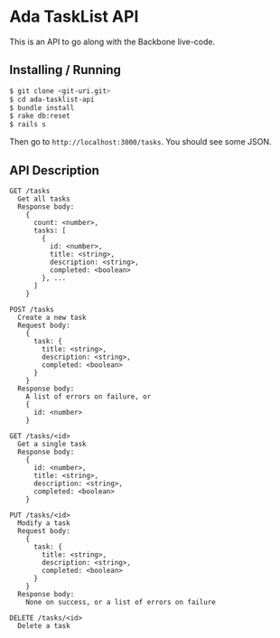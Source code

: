 # Ada TaskList API

This is an API to go along with the Backbone live-code.

## Installing / Running

```bash
$ git clone <git-uri.git>
$ cd ada-tasklist-api
$ bundle install
$ rake db:reset
$ rails s
```

Then go to `http://localhost:3000/tasks`. You should see some JSON.

## API Description

```
GET /tasks
  Get all tasks
  Response body:
    {
      count: <number>,
      tasks: [
        {
          id: <number>,
          title: <string>,
          description: <string>,
          completed: <boolean>
        }, ...
      ]
    }

POST /tasks
  Create a new task
  Request body:
    {
      task: {
        title: <string>,
        description: <string>,
        completed: <boolean>
      }
    }
  Response body:
    A list of errors on failure, or
    {
      id: <number>
    }

GET /tasks/<id>
  Get a single task
  Response body:
    {
      id: <number>,
      title: <string>,
      description: <string>,
      completed: <boolean>
    }

PUT /tasks/<id>
  Modify a task
  Request body:
    {
      task: {
        title: <string>,
        description: <string>,
        completed: <boolean>
      }
    }
  Response body:
    None on success, or a list of errors on failure

DELETE /tasks/<id>
  Delete a task
```
